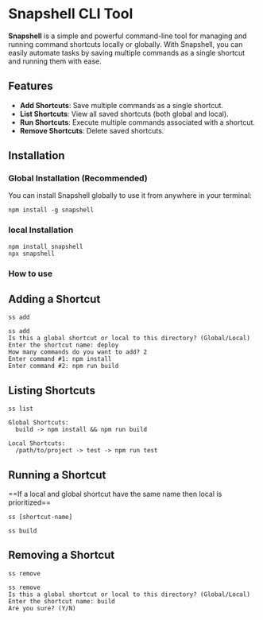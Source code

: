# Snapshell CLI Tool

**Snapshell** is a simple and powerful command-line tool for managing and running command shortcuts locally or globally. With Snapshell, you can easily automate tasks by saving multiple commands as a single shortcut and running them with ease.

## Features

- **Add Shortcuts**: Save multiple commands as a single shortcut.
- **List Shortcuts**: View all saved shortcuts (both global and local).
- **Run Shortcuts**: Execute multiple commands associated with a shortcut.
- **Remove Shortcuts**: Delete saved shortcuts.

## Installation

### Global Installation (Recommended)

You can install Snapshell globally to use it from anywhere in your terminal:

```
npm install -g snapshell
```

### local Installation
```
npm install snapshell
npx snapshell
```
### How to use

## Adding a Shortcut

```
ss add

ss add
Is this a global shortcut or local to this directory? (Global/Local)
Enter the shortcut name: deploy
How many commands do you want to add? 2
Enter command #1: npm install
Enter command #2: npm run build
```

## Listing Shortcuts

```
ss list

Global Shortcuts:
  build -> npm install && npm run build

Local Shortcuts:
  /path/to/project -> test -> npm run test
```

## Running a Shortcut

==If a local and global shortcut have the same name then local is prioritized==


```
ss [shortcut-name]

ss build
```

## Removing a Shortcut

```
ss remove

ss remove
Is this a global shortcut or local to this directory? (Global/Local)
Enter the shortcut name: build
Are you sure? (Y/N)
```